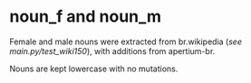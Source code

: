# noun_f and noun_m

Female and male nouns were extracted from br.wikipedia (*see main.py/test_wiki150*), with additions from apertium-br.

Nouns are kept lowercase with no mutations.
